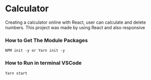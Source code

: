 # Calculator
Creating a calculator online with React, user can calculate and delete numbers. This project was made by using React and also responsive

### How to Get The Module Packages
```
NPM init -y or Yarn init -y
```

### How to Run in terminal VSCode
```
Yarn start
```
